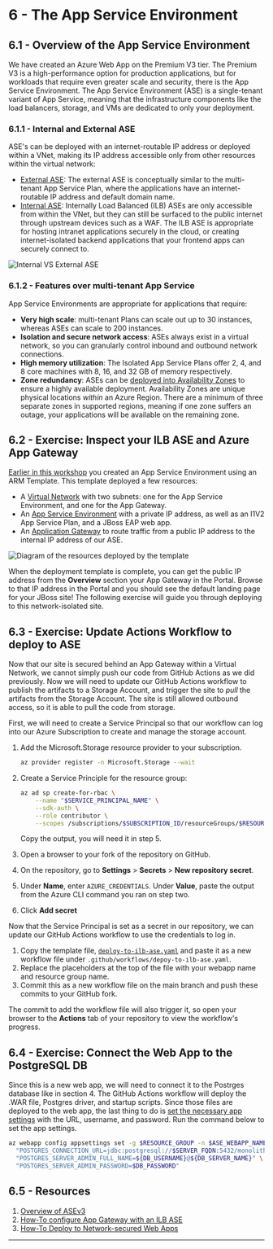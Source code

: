 # 6 - The App Service Environment

## 6.1 - Overview of the App Service Environment

We have created an Azure Web App on the Premium V3 tier. The Premium V3 is a high-performance option for production applications, but for workloads that require even greater scale and security, there is the App Service Environment. The App Service Environment (ASE) is a single-tenant variant of App Service, meaning that the infrastructure components like the load balancers, storage, and VMs are dedicated to only your deployment.

### 6.1.1 - Internal and External ASE

ASE's can be deployed with an internet-routable IP address or deployed within a VNet, making its IP address accessible only from other resources within the virtual network:

- [External ASE](https://docs.microsoft.com/azure/app-service/environment/create-external-ase): The external ASE is conceptually similar to the multi-tenant App Service Plan, where the applications have an internet-routable IP address and default domain name.
- [Internal ASE](https://docs.microsoft.com/azure/app-service/environment/create-ilb-ase): Internally Load Balanced (ILB) ASEs are only accessible from within the VNet, but they can still be surfaced to the public internet through upstream devices such as a WAF. The ILB ASE is appropriate for hosting intranet applications securely in the cloud, or creating internet-isolated backend applications that your frontend apps can securely connect to.

![Internal VS External ASE](../img/5-internal-vs-external-ase.png)

### 6.1.2 - Features over multi-tenant App Service

App Service Environments are appropriate for applications that require:

- **Very high scale**: multi-tenant Plans can scale out up to 30 instances, whereas ASEs can scale to 200 instances.
- **Isolation and secure network access**: ASEs always exist in a virtual network, so you can granularly control inbound and outbound network connections.
- **High memory utilization**: The Isolated App Service Plans offer 2, 4, and 8 core machines with 8, 16, and 32 GB of memory respectively.
- **Zone redundancy**: ASEs can be [deployed into Availability Zones](https://azure.github.io/AppService/2019/12/12/App-Service-Environment-Support-for-Availability-Zones.html) to ensure a highly available deployment. Availability Zones are unique physical locations *within* an Azure Region. There are a minimum of three separate zones in supported regions, meaning if one zone suffers an outage, your applications will be available on the remaining zone.

## 6.2 - Exercise: Inspect your ILB ASE and Azure App Gateway

[Earlier in this workshop](1-environment-setup.md#1.4-deploy-the-app-service-environment) you created an App Service Environment using an ARM Template. This template deployed a few resources:

- A [Virtual Network](https://docs.microsoft.com/azure/virtual-network/virtual-networks-overview) with two subnets: one for the App Service Environment, and one for the App Gateway.
- An [App Service Environment](https://docs.microsoft.com/azure/app-service/environment/intro) with a private IP address, as well as an I1V2 App Service Plan, and a JBoss EAP web app.
- An [Application Gateway](https://docs.microsoft.com/azure/application-gateway/) to route traffic from a public IP address to the internal IP address of our ASE.

![Diagram of the resources deployed by the template](../img/5-ASE-deployment-diagram.png)

When the deployment template is complete, you can get the public IP address from the **Overview** section your App Gateway in the Portal. Browse to that IP address in the Portal and you should see the default landing page for your JBoss site! The following exercise will guide you through deploying to this network-isolated site.

## 6.3 - Exercise: Update Actions Workflow to deploy to ASE

Now that our site is secured behind an App Gateway within a Virtual Network, we cannot simply push our code from GitHub Actions as we did previously. Now we will need to update our GitHub Actions workflow to publish the artifacts to a Storage Account, and trigger the site to *pull* the artifacts from the Storage Account. The site is still allowed outbound access, so it is able to pull the code from storage.

First, we will need to create a Service Principal so that our workflow can log into our Azure Subscription to create and manage the storage account.
1. Add the Microsoft.Storage resource provider to your subscription.

    ```bash
    az provider register -n Microsoft.Storage --wait
    ```

2. Create a Service Principle for the resource group:

    ```bash
    az ad sp create-for-rbac \
        --name "$SERVICE_PRINCIPAL_NAME" \
        --sdk-auth \
        --role contributor \
        --scopes /subscriptions/$SUBSCRIPTION_ID/resourceGroups/$RESOURCE_GROUP
    ```

   Copy the output, you will need it in step 5.

3. Open a browser to your fork of the repository on GitHub.
4. On the repository, go to **Settings** > **Secrets** > **New repository secret**.
5. Under **Name**, enter `AZURE_CREDENTIALS`. Under **Value**, paste the output from the Azure CLI command you ran on step two.
6. Click **Add secret**

Now that the Service Principal is set as a secret in our repository, we can update our GitHub Actions workflow to use the credentials to log in.

1. Copy the template file, [`deploy-to-ilb-ase.yaml`](../templates/deploy-to-ilb-ase.yaml) and paste it as a new workflow file under `.github/workflows/depoy-to-ilb-ase.yaml`.
2. Replace the placeholders at the top of the file with your webapp name and resource group name.
3. Commit this as a new workflow file on the main branch and push these commits to your GitHub fork.

The commit to add the workflow file will also trigger it, so open your browser to the **Actions** tab of your repository to view the workflow's progress.

## 6.4 - Exercise: Connect the Web App to the PostgreSQL DB

Since this is a new web app, we will need to connect it to the Postrges database like in section 4. The GitHub Actions workflow will deploy the .WAR file, Postgres driver, and startup scripts. Since those files are deployed to the web app, the last thing to do is [set the necessary app settings](4-create-postgres-on-azure.md#4.3.1-create-application-settings) with the URL, username, and password. Run the command below to set the app settings.

```bash
az webapp config appsettings set -g $RESOURCE_GROUP -n $ASE_WEBAPP_NAME --settings \
  "POSTGRES_CONNECTION_URL=jdbc:postgresql://$SERVER_FQDN:5432/monolith?sslmode=require" \
  "POSTGRES_SERVER_ADMIN_FULL_NAME=${DB_USERNAME}@${DB_SERVER_NAME}" \
  "POSTGRES_SERVER_ADMIN_PASSWORD=$DB_PASSWORD"
```

## 6.5 - Resources

1. [Overview of ASEv3](https://docs.microsoft.com/azure/app-service/environment/overview)
2. [How-To configure App Gateway with an ILB ASE](https://docs.microsoft.com/azure/app-service/environment/integrate-with-application-gateway)
3. [How-To Deploy to Network-secured Web Apps](https://azure.github.io/AppService/2021/03/01/deploying-to-network-secured-sites-2.html)

---

